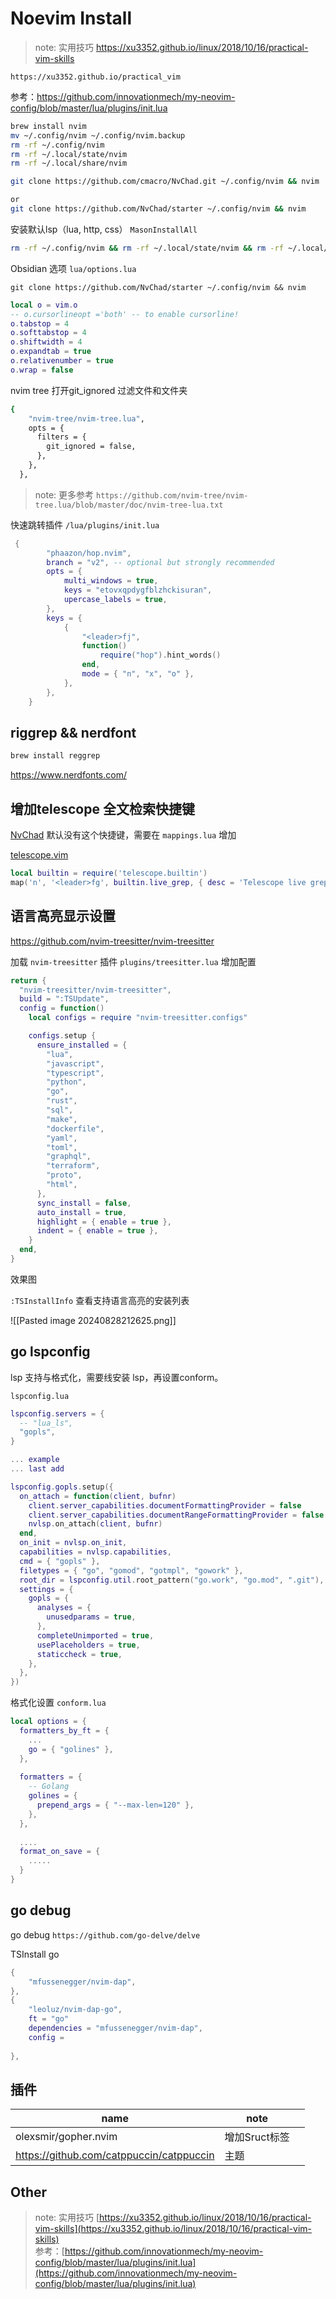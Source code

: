 # Noevim Install


> note: 实用技巧 https://xu3352.github.io/linux/2018/10/16/practical-vim-skills

`https://xu3352.github.io/practical_vim`

参考：https://github.com/innovationmech/my-neovim-config/blob/master/lua/plugins/init.lua


```bash
brew install nvim
mv ~/.config/nvim ~/.config/nvim.backup
rm -rf ~/.config/nvim 
rm -rf ~/.local/state/nvim 
rm -rf ~/.local/share/nvim

git clone https://github.com/cmacro/NvChad.git ~/.config/nvim && nvim

or
git clone https://github.com/NvChad/starter ~/.config/nvim && nvim

```

安装默认lsp（lua, http, css）
`MasonInstallAll`

```sh
rm -rf ~/.config/nvim && rm -rf ~/.local/state/nvim && rm -rf ~/.local/share/nvim
```
Obsidian
选项
`lua/options.lua`

```
git clone https://github.com/NvChad/starter ~/.config/nvim && nvim
```

```lua
local o = vim.o
-- o.cursorlineopt ='both' -- to enable cursorline!
o.tabstop = 4
o.softtabstop = 4
o.shiftwidth = 4
o.expandtab = true
o.relativenumber = true
o.wrap = false

```

nvim tree 打开git_ignored 过滤文件和文件夹

```sh
{
    "nvim-tree/nvim-tree.lua",
    opts = {
      filters = {
        git_ignored = false,
      },
    },
  },
```

> note: 更多参考 `https://github.com/nvim-tree/nvim-tree.lua/blob/master/doc/nvim-tree-lua.txt` 

快速跳转插件
`/lua/plugins/init.lua`

```lua
 {
        "phaazon/hop.nvim",
        branch = "v2", -- optional but strongly recommended
        opts = {
            multi_windows = true,
            keys = "etovxqpdygfblzhckisuran",
            upercase_labels = true,
        },
        keys = {
            {
                "<leader>fj",
                function()
                    require("hop").hint_words()
                end,
                mode = { "n", "x", "o" },
            },
        },
    }

```

##  riggrep && nerdfont

```sh
brew install reggrep
```

https://www.nerdfonts.com/

## 增加telescope 全文检索快捷键


[NvChad](https://github.com/maguec/NvChad) 默认没有这个快捷键，需要在 `mappings.lua` 增加

[telescope.vim](https://github.com/nvim-telescope/telescope.nvim)

```lua
local builtin = require('telescope.builtin')
map('n', '<leader>fg', builtin.live_grep, { desc = 'Telescope live grep' })
```


##  语言高亮显示设置

https://github.com/nvim-treesitter/nvim-treesitter

加载 `nvim-treesitter` 插件 `plugins/treesitter.lua` 增加配置

```lua
return {
  "nvim-treesitter/nvim-treesitter",
  build = ":TSUpdate",
  config = function()
    local configs = require "nvim-treesitter.configs"

    configs.setup {
      ensure_installed = {
        "lua",
        "javascript",
        "typescript",
        "python",
        "go",
        "rust",
        "sql",
        "make",
        "dockerfile",
        "yaml",
        "toml",
        "graphql",
        "terraform",
        "proto",
        "html",
      },
      sync_install = false,
      auto_install = true,
      highlight = { enable = true },
      indent = { enable = true },
    }
  end,
}
```


效果图

`:TSInstallInfo` 查看支持语言高亮的安装列表


![[Pasted image 20240828212625.png]]


## go lspconfig

lsp 支持与格式化，需要线安装 lsp，再设置conform。

`lspconfig.lua`

```lua
lspconfig.servers = {
  -- "lua_ls",
  "gopls",
}

... example
... last add

lspconfig.gopls.setup({
  on_attach = function(client, bufnr)
    client.server_capabilities.documentFormattingProvider = false
    client.server_capabilities.documentRangeFormattingProvider = false
    nvlsp.on_attach(client, bufnr)
  end,
  on_init = nvlsp.on_init,
  capabilities = nvlsp.capabilities,
  cmd = { "gopls" },
  filetypes = { "go", "gomod", "gotmpl", "gowork" },
  root_dir = lspconfig.util.root_pattern("go.work", "go.mod", ".git"),
  settings = {
    gopls = {
      analyses = {
        unusedparams = true,
      },
      completeUnimported = true,
      usePlaceholders = true,
      staticcheck = true,
    },
  },
})
```


格式化设置 `conform.lua`


```lua
local options = {
  formatters_by_ft = {
    ...
    go = { "golines" },
  },
 
  formatters = {
    -- Golang
    golines = {
      prepend_args = { "--max-len=120" },
    },
  },
  
  ....
  format_on_save = {
    .....
  }
}
```

## go debug

go debug
`https://github.com/go-delve/delve`


TSInstall go

```lua
{
	"mfussenegger/nvim-dap",
},
{
	"leoluz/nvim-dap-go",
	ft = "go"
	dependencies = "mfussenegger/nvim-dap",
	config = 
	
},
```

## 插件

| name                                     | note      |     |
| ---------------------------------------- | --------- | --- |
| olexsmir/gopher.nvim                     | 增加Sruct标签 |     |
| https://github.com/catppuccin/catppuccin | 主题        |     |
## Other



> note: 实用技巧 [https://xu3352.github.io/linux/2018/10/16/practical-vim-skills](https://xu3352.github.io/linux/2018/10/16/practical-vim-skills)  
> 参考：[https://github.com/innovationmech/my-neovim-config/blob/master/lua/plugins/init.lua](https://github.com/innovationmech/my-neovim-config/blob/master/lua/plugins/init.lua)  
